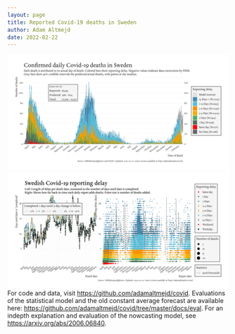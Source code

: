 ```yaml
---
layout: page
title: Reported Covid-19 deaths in Sweden
author: Adam Altmejd
date: 2022-02-22
---
```


![Graph of Swedish Covid-19 deaths with reporting delay.](deaths_lag_sweden_2022-02-22.png "Swedish Covid-19 deaths.")
![Graph of Swedish Covid-19 reporting delay in daily deaths.](lag_trend_sweden_2022-02-22.png "Trend in Swedish Covid-19 mortality reporting delay.")
For code and data, visit <https://github.com/adamaltmejd/covid>.
Evaluations of the statistical model and the old constant average forecast are available here: <https://github.com/adamaltmejd/covid/tree/master/docs/eval>.
For an indepth explanation and evaluation of the nowcasting model, see <https://arxiv.org/abs/2006.06840>.
